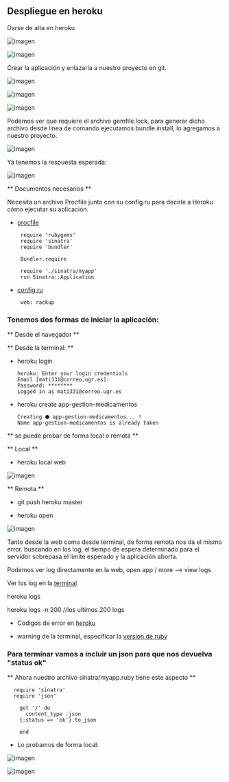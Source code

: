 
## Despliegue en heroku

Darse de alta en heroku

![imagen](img/heroku.png)

![imagen](img/heroku2.png)

Crear la aplicación y enlazarla a nuestro proyecto en git.

![imagen](img/app.png)

![imagen](img/heroku8.png)

![imagen](img/heroku9.png)

Podemos ver que requiere el archivo gemfile.lock, para generar dicho archivo desde linea de comando ejecutamos bundle install, lo agregamos a nuestro proyecto.

![imagen](img/bundleinstal.png)

Ya tenemos la respuesta esperada:

![imagen](img/heroku10.png)

** Documentos necesarios **

Necesita un archivo Procfile junto con su config.ru para decirle a Heroku cómo ejecutar su aplicación.

 * [procfile](https://devcenter.heroku.com/articles/procfile#deploying-to-heroku)

        require 'rubygems'
        require 'sinatra'
        require 'bundler'

        Bundler.require

        require './sinatra/myapp'
        run Sinatra::Application

 * [config.ru](https://devcenter.heroku.com/articles/rack)

        web: rackup

### Tenemos dos formas de iniciar la aplicación:

 ** Desde el navegador **

** Desde la terminal: **

* heroku login

      heroku: Enter your login credentials
      Email [mati331@correo.ugr.es]:
      Password: ********
      Logged in as mati331@correo.ugr.es

* heroku create app-gestion-medicamentos

      Creating ⬢ app-gestion-medicamentos... !
      Name app-gestion-medicamentos is already taken

** se puede probar de forma local o remota **

** Local **

* heroku local web

![imagen](img/localhost_local.png)

** Remota **

* git push heroku master

* heroku open

![imagen](img/error.png)

Tanto desde la web como desde terminal, de forma remota nos da el mismo error. buscando en los log, el tiempo de espera determinado para el servidor sobrepasa el limite esperado y la aplicación aborta.

Podemos ver log directamente en la web, open app / more --> view logs

Ver los log en la [terminal](https://devcenter.heroku.com/articles/logging)

heroku logs

heroku logs -n 200  //los ultimos 200 logs

* Codigos de error en [heroku](https://devcenter.heroku.com/articles/error-codes)

* warning de la terminal, especificar la [version de ruby](https://devcenter.heroku.com/articles/ruby-versions)

### Para terminar vamos a incluir un json para que nos devuelva "status ok"

** Ahora nuestro archivo sinatra/myapp.ruby tiene este aspecto **

      require 'sinatra'
      require 'json'

        get '/' do
          content_type :json
      	{:status => 'ok'}.to_json

        end

* Lo probamos de forma local:

![imagen](img/json.png)

![imagen](img/json2.png)
